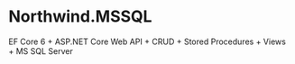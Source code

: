 # Northwind.MSSQL
EF Core 6 + ASP.NET Core Web API + CRUD + Stored Procedures + Views + MS SQL Server
